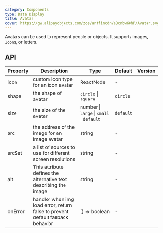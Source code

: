 ```yaml
---
category: Components
type: Data Display
title: Avatar
cover: https://gw.alipayobjects.com/zos/antfincdn/aBcnbw68hP/Avatar.svg
---
```


Avatars can be used to represent people or objects. It supports images, `Icon`s, or letters.

## API

| Property | Description | Type | Default | Version |
| --- | --- | --- | --- | --- |
| icon | custom icon type for an icon avatar | ReactNode | - |  |
| shape | the shape of avatar | `circle` \| `square` | `circle` |  |
| size | the size of the avatar | number \| `large` \| `small` \| `default` | `default` |  |
| src | the address of the image for an image avatar | string | - |  |
| srcSet | a list of sources to use for different screen resolutions | string | - |  |
| alt | This attribute defines the alternative text describing the image | string | - |  |
| onError | handler when img load error, return false to prevent default fallback behavior | () => boolean | - |  |

